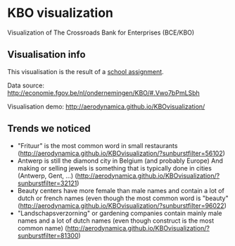 # KBO visualization
Visualization of The Crossroads Bank for Enterprises (BCE/KBO)

## Visualisation info
This visualisation is the result of a [school assignment](https://onderwijsaanbod.kuleuven.be/syllabi/n/H04I2AN.htm).

Data source: http://economie.fgov.be/nl/ondernemingen/KBO/#.Vwo7bPmLSbh

Visualisation demo: http://aerodynamica.github.io/KBOvisualization/

## Trends we noticed
- "Frituur" is the most common word in small restaurants
  (http://aerodynamica.github.io/KBOvisualization/?sunburstfilter=56102)
- Antwerp is still the diamond city in Belgium (and probably Europe)
  And making or selling jewels is something that is typically done in cities (Antwerp, Gent, ...)
  (http://aerodynamica.github.io/KBOvisualization/?sunburstfilter=32121)
- Beauty centers have more female than male names and contain a lot of dutch or french names (even though the most common word is "beauty"
  (http://aerodynamica.github.io/KBOvisualization/?sunburstfilter=96022)
- "Landschapsverzorning" or gardening companies contain mainly male names and a lot of dutch names (even though construct is the most common name)
 (http://aerodynamica.github.io/KBOvisualization/?sunburstfilter=81300)

